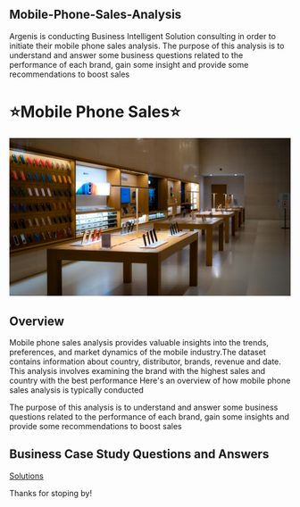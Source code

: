 ## Mobile-Phone-Sales-Analysis
Argenis is conducting Business Intelligent Solution consulting in order to initiate their mobile phone sales analysis. The purpose of this analysis is to understand and answer some business questions related to the performance of each brand, gain some insight and provide some recommendations to boost sales
# ⭐Mobile Phone Sales⭐
![](phone_store.jpg)
## Overview
Mobile phone sales analysis provides valuable insights into the trends, preferences, and market dynamics of the mobile industry.The dataset contains information about country, distributor, brands, revenue and date. This analysis involves examining the brand with the highest sales and country with the best performance Here's an overview of how mobile phone sales analysis is typically conducted

The purpose of this analysis is to understand and answer some business questions related to the performance of each brand, gain some insights and provide some recommendations to boost sales
## Business Case Study Questions and Answers 
[Solutions](Business_answer_and_questions.md)

Thanks for stoping by!
